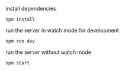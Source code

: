 install dependencies
```
npm install
```

run the server in watch mode for development
```
npm run dev
```

run the server without watch mode
```
npm start
```